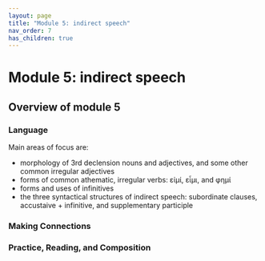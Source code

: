 ```yaml
---
layout: page
title: "Module 5: indirect speech"
nav_order: 7
has_children: true
---
```



# Module 5:  indirect speech


## Overview of module 5

### Language

Main areas of focus are:
- morphology of 3rd declension nouns and adjectives, and some other common irregular adjectives
- forms of common athematic, irregular verbs: εἰμί, εἶμι, and φημί 
- forms and uses of infinitives
- the three syntactical structures of indirect speech: subordinate clauses, accustaive + infinitive, and supplementary participle


### Making Connections 

 

### Practice, Reading, and Composition
